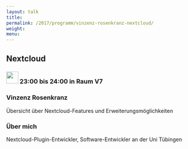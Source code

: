 ```yaml
---
layout: talk
title:
permalink: /2017/programm/vinzenz-rosenkranz-nextcloud/
weight:
menu:
---
```

## Nextcloud

### <img height = "32" src="../../../images/talk.svg"> 23:00 bis 24:00 in Raum V7

### Vinzenz Rosenkranz

Übersicht über Nextcloud-Features und Erweiterungsmöglichkeiten

### Über mich

Nextcloud-Plugin-Entwickler, Software-Entwickler an der Uni Tübingen

